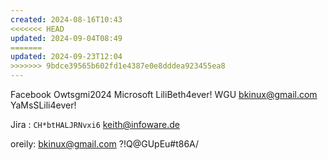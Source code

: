 ```yaml
---
created: 2024-08-16T10:43
<<<<<<< HEAD
updated: 2024-09-04T08:49
=======
updated: 2024-09-23T12:04
>>>>>>> 9bdce39565b602fd1e4387e0e8dddea923455ea8
---
```

Facebook Owtsgmi2024
Microsoft LiliBeth4ever!
WGU bkinux@gmail.com YaMsSLili4ever!

Jira :
`CH*btHALJRNvxi6`
keith@infoware.de

oreily:
bkinux@gmail.com
?!Q@GUpEu#t86A/